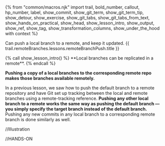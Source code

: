 {% from "common/macros.njk" import trail, bold_number, callout, hp_number, label, show_commit, show_git_term, show_git_term_tip, show_detour, show_exercise, show_git_tabs, show_git_tabs_from_text, show_hands_on_practical, show_head, show_lesson_intro, show_output, show_ref, show_tag, show_transformation_columns, show_under_the_hood with context %}

<span id="prereqs"></span>
<span id="outcomes">Can push a local branch to a remote, and keep it updated.</span>
<span id="title">{{ trail.remoteBranches.lessons.remoteBranchPush.title }}</span>

<div id="body">
{% call show_lesson_intro() %}
**Local branches can be replicated in a remote**.
{% endcall %}

**Pushing a copy of a local branches to the corresponding remote repo makes those branches available remotely.**

In a previous lesson, we saw how to push the default branch to a remote repository and have Git set up tracking between the local and remote branches using a remote-tracking reference. **Pushing any other local branch to a remote works the same way as pushing the default branch — you simply specify the target branch instead of the default branch.** Pushing any new commits in any local branch to a corresponding remote branch is done similarly as well.

//Illustration

//HANDS-ON

</div>

<div id="extras">
</div>
